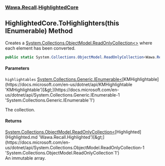 ### [Wawa.Recall](Wawa.Recall.md 'Wawa.Recall').[HighlightedCore](HighlightedCore.md 'Wawa.Recall.HighlightedCore')

## HighlightedCore.ToHighlighters(this IEnumerable<KMHighlightable>) Method

Creates a [System.Collections.ObjectModel.ReadOnlyCollection&lt;&gt;](https://docs.microsoft.com/en-us/dotnet/api/System.Collections.ObjectModel.ReadOnlyCollection-1 'System.Collections.ObjectModel.ReadOnlyCollection`1') where each element has been converted.

```csharp
public static System.Collections.ObjectModel.ReadOnlyCollection<Wawa.Recall.Highlighted> ToHighlighters(this System.Collections.Generic.IEnumerable<KMHighlightable> highlightables);
```
#### Parameters

<a name='Wawa.Recall.HighlightedCore.ToHighlighters(thisSystem.Collections.Generic.IEnumerable_KMHighlightable_).highlightables'></a>

`highlightables` [System.Collections.Generic.IEnumerable&lt;](https://docs.microsoft.com/en-us/dotnet/api/System.Collections.Generic.IEnumerable-1 'System.Collections.Generic.IEnumerable`1')[KMHighlightable](https://docs.microsoft.com/en-us/dotnet/api/KMHighlightable 'KMHighlightable')[&gt;](https://docs.microsoft.com/en-us/dotnet/api/System.Collections.Generic.IEnumerable-1 'System.Collections.Generic.IEnumerable`1')

The collection.

#### Returns
[System.Collections.ObjectModel.ReadOnlyCollection&lt;](https://docs.microsoft.com/en-us/dotnet/api/System.Collections.ObjectModel.ReadOnlyCollection-1 'System.Collections.ObjectModel.ReadOnlyCollection`1')[Highlighted](Highlighted.md 'Wawa.Recall.Highlighted')[&gt;](https://docs.microsoft.com/en-us/dotnet/api/System.Collections.ObjectModel.ReadOnlyCollection-1 'System.Collections.ObjectModel.ReadOnlyCollection`1')  
An immutable array.